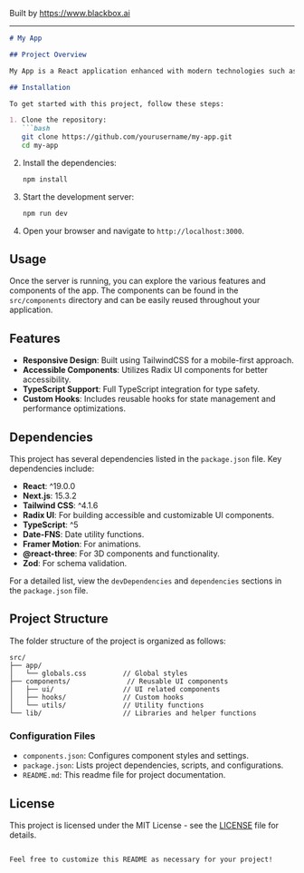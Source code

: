 
Built by https://www.blackbox.ai

---

```markdown
# My App

## Project Overview

My App is a React application enhanced with modern technologies such as Next.js and TailwindCSS. It utilizes various libraries from the Radix UI component library to build responsive and accessible UI components. The application is designed to provide a seamless user experience with a clean and organized structure.

## Installation

To get started with this project, follow these steps:

1. Clone the repository:
   ```bash
   git clone https://github.com/yourusername/my-app.git
   cd my-app
   ```

2. Install the dependencies:
   ```bash
   npm install
   ```

3. Start the development server:
   ```bash
   npm run dev
   ```

4. Open your browser and navigate to `http://localhost:3000`.

## Usage

Once the server is running, you can explore the various features and components of the app. The components can be found in the `src/components` directory and can be easily reused throughout your application.

## Features

- **Responsive Design**: Built using TailwindCSS for a mobile-first approach.
- **Accessible Components**: Utilizes Radix UI components for better accessibility.
- **TypeScript Support**: Full TypeScript integration for type safety.
- **Custom Hooks**: Includes reusable hooks for state management and performance optimizations.

## Dependencies

This project has several dependencies listed in the `package.json` file. Key dependencies include:

- **React**: ^19.0.0
- **Next.js**: 15.3.2
- **Tailwind CSS**: ^4.1.6
- **Radix UI**: For building accessible and customizable UI components.
- **TypeScript**: ^5
- **Date-FNS**: Date utility functions.
- **Framer Motion**: For animations.
- **@react-three**: For 3D components and functionality.
- **Zod**: For schema validation.

For a detailed list, view the `devDependencies` and `dependencies` sections in the `package.json` file.

## Project Structure

The folder structure of the project is organized as follows:

```
src/
├── app/
│   └── globals.css         // Global styles
├── components/              // Reusable UI components
│   ├── ui/                 // UI related components
│   ├── hooks/              // Custom hooks
│   └── utils/              // Utility functions
└── lib/                    // Libraries and helper functions
```

### Configuration Files

- `components.json`: Configures component styles and settings.
- `package.json`: Lists project dependencies, scripts, and configurations.
- `README.md`: This readme file for project documentation.

## License

This project is licensed under the MIT License - see the [LICENSE](LICENSE) file for details.
```

Feel free to customize this README as necessary for your project!